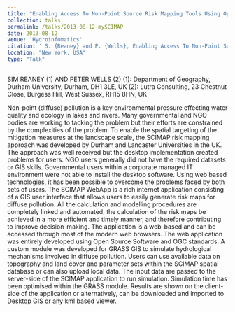 ```yaml
---
title: "Enabling Access To Non-Point Source Risk Mapping Tools Using Open Source Software And Open Geospatial Consortium (OGC) Standards: The Development Of The SCIMAP Webapp"
collection: talks
permalink: /talks/2013-08-12-mySCIMAP
date: 2013-08-12
venue: 'Hydroinfomatics'
citation: ' S. {Reaney} and P. {Wells}, Enabling Access To Non-Point Source Risk Mapping Tools Using Open Source Software And Open Geospatial Consortium (OGC) Standards: The Development Of The SCIMAP Webapp. Presented at Hydroinfomatics 2014 in New York'
location: "New York, USA"
type: "Talk"
---
```


SIM REANEY (1) AND PETER WELLS (2)
(1): Department of Geography, Durham University, Durham, DH1 3LE, UK
(2): Lutra Consulting, 23 Chestnut Close, Burgess Hill, West Sussex, RH15 8HN, UK

Non-point (diffuse) pollution is a key environmental pressure effecting water quality and ecology in lakes and rivers. Many governmental and NGO bodies are working to tacking the problem but their efforts are constrained by the complexities of the problem. To enable the spatial targeting of the mitigation measures at the landscape scale, the SCIMAP risk mapping approach was developed by Durham and Lancaster Universities in the UK. The approach was well received but the desktop implementation created problems for users.  NGO users generally did not have the required datasets or GIS skills. Governmental users within a corporate managed IT environment were not able to install the desktop software. Using web based technologies, it has been possible to overcome the problems faced by both sets of users.
The SCIMAP WebApp is a rich internet application consisting of a GIS user interface that allows users to easily generate risk maps for diffuse pollution. All the calculation and modelling procedures are completely linked and automated, the calculation of the risk maps be achieved in a more efficient and timely manner, and therefore contributing to improve decision-making. The application is a web-based and can be accessed through most of the modern web browsers. The web application was entirely developed using Open Source Software and OGC standards.
A custom module was developed for GRASS GIS to simulate hydrological mechanisms involved in diffuse pollution. Users can use available data on topography and land cover and parameter sets within the SCIMAP spatial database or can also upload local data. The input data are passed to the server-side of the SCIMAP application to run simulation. Simulation time has been optimised within the GRASS module. Results are shown on the client-side of the application or alternatively, can be downloaded and imported to Desktop GIS or any kml based viewer.
